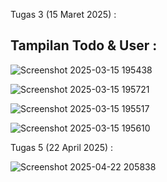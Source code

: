 Tugas 3 (15 Maret 2025) : 

<h2>Tampilan Todo & User : </h2>

![Screenshot 2025-03-15 195438](https://github.com/user-attachments/assets/48b4e168-6663-4081-a220-c55494c8b58f)

![Screenshot 2025-03-15 195721](https://github.com/user-attachments/assets/4e647cdd-2ad1-4415-aac2-ca8f5727c280)

![Screenshot 2025-03-15 195517](https://github.com/user-attachments/assets/75150c05-a49d-42ea-bb1d-832c8a8b6a44)

![Screenshot 2025-03-15 195610](https://github.com/user-attachments/assets/992290a3-cd87-457d-8fb0-424eadb49a6d)

Tugas 5 (22 April 2025) :

![Screenshot 2025-04-22 205838](https://github.com/user-attachments/assets/aded4285-d1d0-41c0-a4c5-bcc784811ed1)
